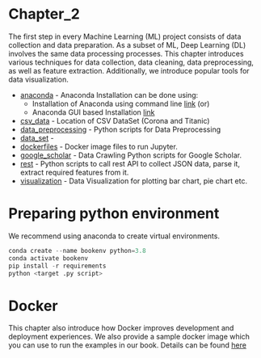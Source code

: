 # Chapter_2

The first step in every Machine Learning (ML) project consists of data collection and data preparation. As a subset of ML, Deep Learning (DL) involves the same data processing processes. This chapter introduces various techniques for data collection, data cleaning, data preprocessing, as well as feature extraction. Additionally, we introduce popular tools for data visualization.

* [anaconda](https://github.com/PacktPublishing/Production-Ready-Applied-Deep-Learning/tree/main/Chapter_2/anaconda) - Anaconda Installation can be done using: 
  * Installation of Anaconda using command line [link](https://github.com/PacktPublishing/Production-Ready-Applied-Deep-Learning/blob/main/Chapter_2/anaconda/anaconda_zsh.md) (or) 
  * Anaconda GUI based Installation [link](https://github.com/PacktPublishing/Production-Ready-Applied-Deep-Learning/blob/main/Chapter_2/anaconda/anaconda_graphical_installer.md) 
* [csv_data](https://github.com/PacktPublishing/Production-Ready-Applied-Deep-Learning/tree/main/Chapter_2/csv_data) - Location of CSV DataSet (Corona and Titanic)
* [data_preprocessing](https://github.com/PacktPublishing/Production-Ready-Applied-Deep-Learning/tree/main/Chapter_2/data_preprocessing) - Python scripts for Data Preprocessing
* [data_set](https://github.com/PacktPublishing/Production-Ready-Applied-Deep-Learning/tree/main/Chapter_2/data_set) - <to be filled>
* [dockerfiles](https://github.com/PacktPublishing/Production-Ready-Applied-Deep-Learning/tree/main/Chapter_2/dockerfiles) - Docker image files to run Jupyter. 
* [google_scholar](https://github.com/PacktPublishing/Production-Ready-Applied-Deep-Learning/tree/main/Chapter_2/google_scholar) - Data Crawling Python scripts for Google Scholar.
* [rest](https://github.com/PacktPublishing/Production-Ready-Applied-Deep-Learning/tree/main/Chapter_2/rest) - Python scripts to call rest API to collect
  JSON data, parse it, extract required features from it.
* [visualization](https://github.com/PacktPublishing/Production-Ready-Applied-Deep-Learning/tree/main/Chapter_2/visualization) - Data Visualization for plotting bar chart, pie chart etc.


# Preparing python environment

We recommend using anaconda to create virtual environments.
```python
conda create --name bookenv python=3.8
conda activate bookenv
pip install -r requirements
python <target .py script>
```

# Docker

This chapter also introduce how Docker improves development and deployment experiences. We also provide a sample docker image which you can use to run the examples in our book. Details can be found [here](https://github.com/PacktPublishing/Production-Ready-Applied-Deep-Learning/tree/main/Chapter_2/dockerfiles)
